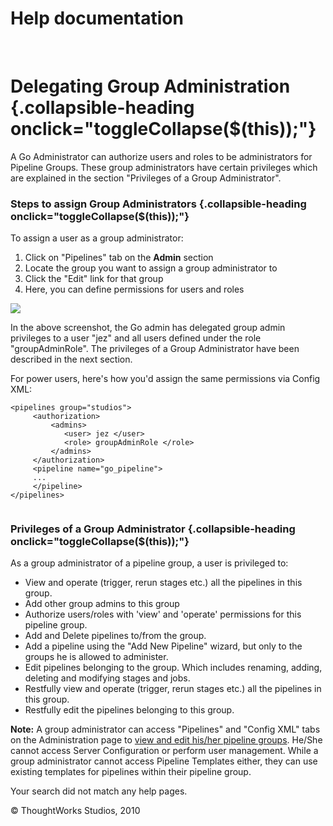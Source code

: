 Help documentation
==================

 

Delegating Group Administration {.collapsible-heading onclick="toggleCollapse($(this));"}
===============================

A Go Administrator can authorize users and roles to be administrators
for Pipeline Groups. These group administrators have certain privileges
which are explained in the section "Privileges of a Group
Administrator".

### Steps to assign Group Administrators {.collapsible-heading onclick="toggleCollapse($(this));"}

To assign a user as a group administrator:

1.  Click on "Pipelines" tab on the **Admin** section
2.  Locate the group you want to assign a group administrator to
3.  Click the "Edit" link for that group
4.  Here, you can define permissions for users and roles

![](resources/images/cruise/group_admin_permissions.png)

In the above screenshot, the Go admin has delegated group admin
privileges to a user "jez" and all users defined under the role
"groupAdminRole". The privileges of a Group Administrator have been
described in the next section.

For power users, here's how you'd assign the same permissions via Config
XML:

``` {.code}
<pipelines group="studios">  
     <authorization> 
         <admins> 
            <user> jez </user> 
            <role> groupAdminRole </role> 
         </admins>
     </authorization>
     <pipeline name="go_pipeline">  
     ...
     </pipeline>
</pipelines>
        
```

### Privileges of a Group Administrator {.collapsible-heading onclick="toggleCollapse($(this));"}

As a group administrator of a pipeline group, a user is privileged to:

-   View and operate (trigger, rerun stages etc.) all the pipelines in
    this group.
-   Add other group admins to this group
-   Authorize users/roles with 'view' and 'operate' permissions for this
    pipeline group.
-   Add and Delete pipelines to/from the group.
-   Add a pipeline using the "Add New Pipeline" wizard, but only to the
    groups he is allowed to administer.
-   Edit pipelines belonging to the group. Which includes renaming,
    adding, deleting and modifying stages and jobs.
-   Restfully view and operate (trigger, rerun stages etc.) all the
    pipelines in this group.
-   Restfully edit the pipelines belonging to this group.

**Note:** A group administrator can access "Pipelines" and "Config XML"
tabs on the Administration page to [view and edit his/her pipeline
groups](pipeline_group_admin_config.html). He/She cannot access Server
Configuration or perform user management. While a group administrator
cannot access Pipeline Templates either, they can use existing templates
for pipelines within their pipeline group.

Your search did not match any help pages.



© ThoughtWorks Studios, 2010

